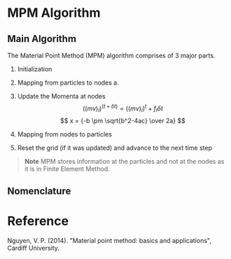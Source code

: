 # MPM Algorithm

## Main Algorithm

The Material Point Method (MPM) algorithm comprises of 3 major parts.

1. Initialization

2. Mapping from particles to nodes
       a.

3. Update the Momenta at nodes
       $$ ((mv)_I)^(t+\delta t) = ((mv)_I)^t + f_I \delta t $$
       $$ x = {-b \pm \sqrt{b^2-4ac} \over 2a} $$

4. Mapping from nodes to particles

5. Reset the grid (if it was updated) and advance to the next time step

> **Note** MPM stores information at the particles and not at the nodes as it is in Finite Element Method.

## Nomenclature



# Reference

Nguyen, V. P. (2014). "Material point method: basics and applications", Cardiff University.
